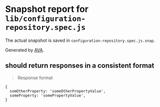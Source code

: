 # Snapshot report for `lib/configuration-repository.spec.js`

The actual snapshot is saved in `configuration-repository.spec.js.snap`.

Generated by [AVA](https://avajs.dev).

## should return responses in a consistent format

> Response format

    {
      somOtherProperty: 'someOtherPropertyValue',
      someProperty: 'somePropertyValue',
    }
